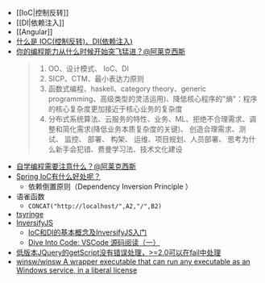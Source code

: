 - [[IoC|控制反转]]
- [[DI|依赖注入]]
- [[Angular]]
- [什么是 IOC(控制反转)、DI(依赖注入)](https://blog.CSDN.net/qq_42709262/article/details/81951402)
- [你的编程能力从什么时候开始突飞猛进？@阿莱克西斯](https://www.zhihu.com/question/356351510/answer/945352381)
  > 1. OO、设计模式、 IoC、DI
  > 2. SICP、CTM、最小表达力原则
  > 3. 函数式编程、haskell、category theory、generic programming、高级类型的灵活运用)、降低核心程序的"熵"：程序的核心复杂度更加接近于核心业务的复杂度
  > 4. 分布式系统算法、云服务的特性、业务、ML、拒绝不合理需求、调整和简化需求(降低业务本质复杂度的关键)、 创造合理需求、测试、 监控、 部署、 构架、 运维、项目规划、人员部署、 思考为什么新手会犯错、费曼学习法、技术文化建设
- [自学编程需要注意什么？@阿莱克西斯](https://www.zhihu.com/question/45216002/answer/544008920)
- [Spring IoC有什么好处呢？](https://www.zhihu.com/question/23277575)
    - 依赖倒置原则（Dependency Inversion Principle ）
- 语雀函数
    - `CONCAT("http://localhost/",A2,"/",B2)`
- [tsyringe](https://github.com/microsoft/tsyringe)
- [InversifyJS](https://github.com/inversify/InversifyJS)
    - [IoC和DI的基本概念及InversifyJS入门](https://juejin.im/post/5e8eed6ff265da47e02a7c56)
    - [Dive Into Code: VSCode 源码阅读（一）](https://juejin.im/post/5ad94f9651882567161a1bfe)
- [低版本JQuery的getScript没有错误处理，>=2.0可以在fail中处理](https://segmentfault.com/q/1010000012031532/) 
- [winsw/winsw A wrapper executable that can run any executable as an Windows service, in a liberal license](https://github.com/winsw/winsw)